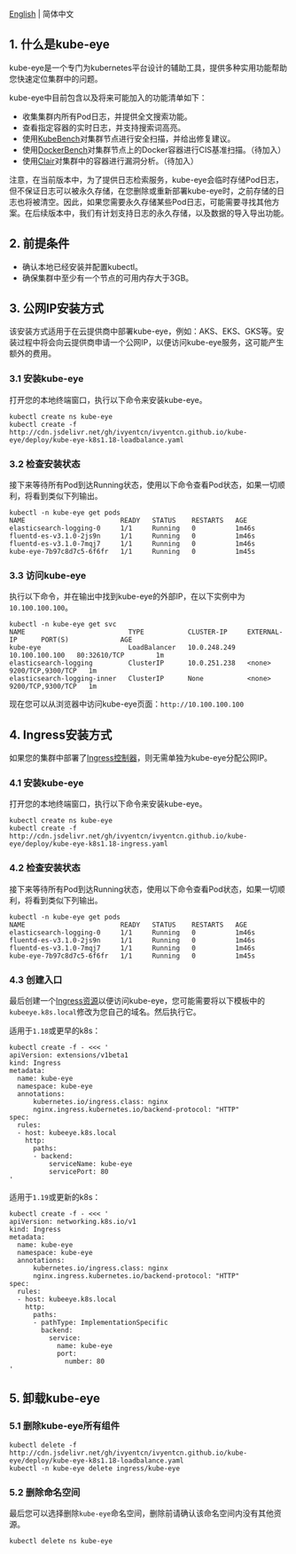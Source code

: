 [English](README.md) | 简体中文

## 1. 什么是kube-eye
kube-eye是一个专门为kubernetes平台设计的辅助工具，提供多种实用功能帮助您快速定位集群中的问题。

kube-eye中目前包含以及将来可能加入的功能清单如下：
- 收集集群内所有Pod日志，并提供全文搜索功能。
- 查看指定容器的实时日志，并支持搜索词高亮。
- 使用[KubeBench](https://github.com/aquasecurity/kube-bench)对集群节点进行安全扫描，并给出修复建议。
- 使用[DockerBench](https://hub.docker.com/r/docker/docker-bench-security)对集群节点上的Docker容器进行CIS基准扫描。（待加入）
- 使用[Clair](https://coreos.com/clair)对集群中的容器进行漏洞分析。（待加入）

注意，在当前版本中，为了提供日志检索服务，kube-eye会临时存储Pod日志，但不保证日志可以被永久存储，在您删除或重新部署kube-eye时，之前存储的日志也将被清空。因此，如果您需要永久存储某些Pod日志，可能需要寻找其他方案。在后续版本中，我们有计划支持日志的永久存储，以及数据的导入导出功能。

## 2. 前提条件
- 确认本地已经安装并配置kubectl。
- 确保集群中至少有一个节点的可用内存大于3GB。

## 3. 公网IP安装方式
该安装方式适用于在云提供商中部署kube-eye，例如：AKS、EKS、GKS等。安装过程中将会向云提供商申请一个公网IP，以便访问kube-eye服务，这可能产生额外的费用。

### 3.1 安装kube-eye
打开您的本地终端窗口，执行以下命令来安装kube-eye。
```
kubectl create ns kube-eye
kubectl create -f http://cdn.jsdelivr.net/gh/ivyentcn/ivyentcn.github.io/kube-eye/deploy/kube-eye-k8s1.18-loadbalance.yaml
```

### 3.2 检查安装状态
接下来等待所有Pod到达Running状态，使用以下命令查看Pod状态，如果一切顺利，将看到类似下列输出。
```
kubectl -n kube-eye get pods
NAME                        READY   STATUS    RESTARTS   AGE
elasticsearch-logging-0     1/1     Running   0          1m46s
fluentd-es-v3.1.0-2js9n     1/1     Running   0          1m46s
fluentd-es-v3.1.0-7mqj7     1/1     Running   0          1m46s
kube-eye-7b97c8d7c5-6f6fr   1/1     Running   0          1m45s
```

### 3.3 访问kube-eye
执行以下命令，并在输出中找到kube-eye的外部IP，在以下实例中为`10.100.100.100`。
```
kubectl -n kube-eye get svc
NAME                          TYPE           CLUSTER-IP     EXTERNAL-IP      PORT(S)             AGE
kube-eye                      LoadBalancer   10.0.248.249   10.100.100.100   80:32610/TCP        1m
elasticsearch-logging         ClusterIP      10.0.251.238   <none>           9200/TCP,9300/TCP   1m
elasticsearch-logging-inner   ClusterIP      None           <none>           9200/TCP,9300/TCP   1m
```

现在您可以从浏览器中访问kube-eye页面：`http://10.100.100.100`

## 4. Ingress安装方式
如果您的集群中部署了[Ingress控制器](https://kubernetes.io/zh/docs/concepts/services-networking/ingress-controllers)，则无需单独为kube-eye分配公网IP。

### 4.1 安装kube-eye
打开您的本地终端窗口，执行以下命令来安装kube-eye。
```
kubectl create ns kube-eye
kubectl create -f http://cdn.jsdelivr.net/gh/ivyentcn/ivyentcn.github.io/kube-eye/deploy/kube-eye-k8s1.18-ingress.yaml
```

### 4.2 检查安装状态
接下来等待所有Pod到达Running状态，使用以下命令查看Pod状态，如果一切顺利，将看到类似下列输出。
```
kubectl -n kube-eye get pods
NAME                        READY   STATUS    RESTARTS   AGE
elasticsearch-logging-0     1/1     Running   0          1m46s
fluentd-es-v3.1.0-2js9n     1/1     Running   0          1m46s
fluentd-es-v3.1.0-7mqj7     1/1     Running   0          1m46s
kube-eye-7b97c8d7c5-6f6fr   1/1     Running   0          1m45s
```

### 4.3 创建入口
最后创建一个[Ingress资源](https://kubernetes.io/zh/docs/concepts/services-networking/ingress/#the-ingress-resource)以便访问kube-eye，您可能需要将以下模板中的`kubeeye.k8s.local`修改为您自己的域名。然后执行它。

适用于`1.18`或更早的k8s：
```
kubectl create -f - <<< '
apiVersion: extensions/v1beta1
kind: Ingress
metadata:
  name: kube-eye
  namespace: kube-eye
  annotations:
      kubernetes.io/ingress.class: nginx
      nginx.ingress.kubernetes.io/backend-protocol: "HTTP"
spec:
  rules:
  - host: kubeeye.k8s.local
    http:
      paths:
      - backend:
          serviceName: kube-eye
          servicePort: 80
'
```

适用于`1.19`或更新的k8s：
```
kubectl create -f - <<< '
apiVersion: networking.k8s.io/v1
kind: Ingress
metadata:
  name: kube-eye
  namespace: kube-eye
  annotations:
      kubernetes.io/ingress.class: nginx
      nginx.ingress.kubernetes.io/backend-protocol: "HTTP"
spec:
  rules:
  - host: kubeeye.k8s.local
    http:
      paths:
      - pathType: ImplementationSpecific
        backend:
          service:
            name: kube-eye
            port:
              number: 80
'
```

## 5. 卸载kube-eye
### 5.1 删除kube-eye所有组件
```
kubectl delete -f http://cdn.jsdelivr.net/gh/ivyentcn/ivyentcn.github.io/kube-eye/deploy/kube-eye-k8s1.18-loadbalance.yaml
kubectl -n kube-eye delete ingress/kube-eye
```

### 5.2 删除命名空间
最后您可以选择删除`kube-eye`命名空间，删除前请确认该命名空间内没有其他资源。
```
kubectl delete ns kube-eye
```

